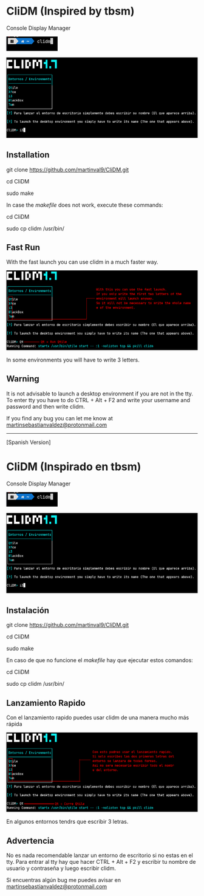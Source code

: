 # CliDM (Inspired by tbsm)
Console Display Manager

![Preview Image](https://github.com/martinval9/CliDM/blob/main/img/img1.png)

![Preview Image](https://github.com/martinval9/CliDM/blob/main/img/img2.png)

## Installation
git clone https://github.com/martinval9/CliDM.git

cd CliDM

sudo make

In case the _makefile_ does not work, execute these commands:

cd CliDM

sudo cp clidm /usr/bin/

## Fast Run

With the fast launch you can use clidm in a much faster way.

![Preview Image](https://github.com/martinval9/CliDM/blob/main/img/img_run.png)

In some environments you will have to write 3 letters.

## Warning

It is not advisable to launch a desktop environment if you are not in the tty.
To enter tty you have to do CTRL + Alt + F2 and write your username and password and then write clidm.

If you find any bug you can let me know at martinsebastianvaldez@protonmail.com
_______________________________________________________________________________
[Spanish Version]

# CliDM (Inspirado en tbsm)
Console Display Manager

![Preview Image](https://github.com/martinval9/CliDM/blob/main/img/img1.png)

![Preview Image](https://github.com/martinval9/CliDM/blob/main/img/img2.png)

## Instalación
git clone https://github.com/martinval9/CliDM.git

cd CliDM

sudo make

En caso de que no funcione el _makefile_ hay que ejecutar estos comandos:

cd CliDM

sudo cp clidm /usr/bin/

## Lanzamiento Rapido

Con el lanzamiento rapido puedes usar clidm de una manera mucho más rápida 

![Preview Image](https://github.com/martinval9/CliDM/blob/main/img/img_run_es.png)

En algunos entornos tendrs que escribir 3 letras.

## Advertencia

No es nada recomendable lanzar un entorno de escritorio si no estas en el tty.
Para entrar al tty hay que hacer CTRL + Alt + F2 y escribir tu nombre de usuario y contraseña y luego escribir clidm.

Si encuentras algún bug me puedes avisar en martinsebastianvaldez@protonmail.com
